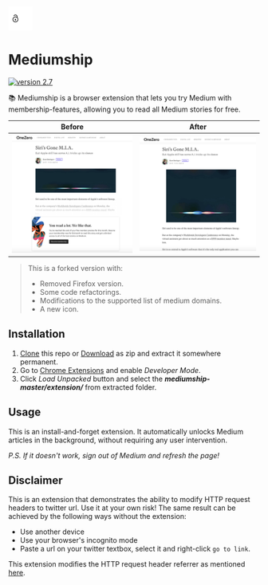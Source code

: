 ![mediumship icon](extension/icons/icon48.png)

# Mediumship

[![version 2.7](https://img.shields.io/badge/chrome%20extension-v2.7-informational)](https://github.com/ni554n/mediumship/archive/master.zip)

📚 Mediumship is a browser extension that lets you try Medium with membership-features, allowing you to read all Medium stories for free.

Before | After
:---:|:---:
![mediumship-disabled](assets/mediumship-disabled.png) | ![mediumship-enabled](assets/mediumship-enabled.png)

>This is a forked version with:
> - Removed Firefox version.
> - Some code refactorings.
> - Modifications to the supported list of medium domains.
> - A new icon.

## Installation

1. [Clone](https://github.com/ni554n/mediumship.git) this repo or [Download](https://github.com/ni554n/mediumship/archive/master.zip) as zip and extract it somewhere permanent.
2. Go to [Chrome Extensions](chrome://extensions/) and enable *Developer Mode*.
3. Click *Load Unpacked* button and select the _**mediumship-master/extension/**_ from extracted folder.

## Usage

This is an install-and-forget extension. It automatically unlocks Medium articles in the background, without requiring any user intervention.

*P.S. If it doesn't work, sign out of Medium and refresh the page!*

## Disclaimer

This is an extension that demonstrates the ability to modify HTTP request headers to twitter url. Use it at your own risk! The same result can be achieved by the following ways without the extension:

- Use another device
- Use your browser's incognito mode
- Paste a url on your twitter textbox, select it and right-click `go to link`.

This extension modifies the HTTP request header referrer as mentioned [here](https://twitter.com/ev/status/1100899021621583872).
